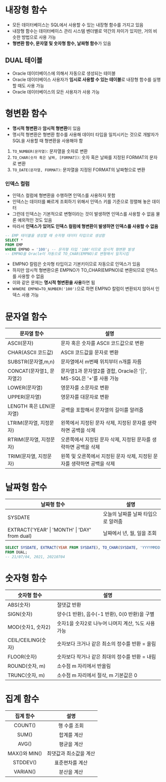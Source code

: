 # 내장형 함수

- 모든 데이터베이스는 SQL에서 사용할 수 있는 내장형 함수를 가지고 있음
- 내장형 함수는 데이터베이스 관리 시스템 벤더별로 약간의 차이가 있지만, 거의 비슷한 방법으로 사용 가능
- **형변환 함수, 문자열 및 숫자형 함수, 날짜형 함수**가 있음

## DUAL 테이블

- Oracle 데이터베이스에 의해서 자동으로 생성되는 테이블
- Oracle 데이터베이스 사용자가 **임시로 사용할 수 있는 테이블**로 내장형 함수를 실행할 때도 사용 가능
- Oracle 데이터베이스의 모든 사용자가 사용 가능

# 형변환 함수

- **명시적 형변환**과 **암시적 형변환**이 있음
- 명시적 형변환은 형변환 함수를 사용해 데이터 타입을 일치시키는 것으로 개발자가 SQL을 사용할 때 형변환을 사용해야 함
1. `TO_NUMBER(문자열)`: 문자열을 숫자로 변환
2. `TO_CHAR(숫자 혹은 날짜, [FORMAT])`: 숫자 혹은 날짜를 지정된 FORMAT의 문자로 변환
3. `TO_DATE(문자열, FORMAT)`: 문자열을 지정된 FORMAT의 날짜형으로 변환

### 인덱스 컬럼

- 인덱스 컬럼에 형변환을 수행하면 인덱스를 사용하지 못함
- 인덱스는 데이터를 빠르게 조회하기 위해서 인덱스 키를 기준으로 정렬해 놓은 데이터
- 그런데 인덱스는 기본적으로 변형이라는 것이 발생하면 인덱스를 사용할 수 없음
물론 예외적인 것도 있음
- 따라서 **인덱스가 있어도 인덱스 컬럼에 형변환이 발생하면 인덱스를 사용할 수 없음**

```sql
-- EMP 테이블을 생성할 때 숫자형 데이터 타입으로 생성함
SELECT * 
FROM EMP
WHERE EMPNO = '100'; -- 문자형 타입 '100'이므로 암시적 형변환 발생
-- EMPNO을 Oracle이 자동으로 TO_CHAR(EMPNO)로 변형해서 일치시킴
```

- EMPNO 칼럼은 숫자형 타입이고 기본키이므로 자동으로 인덱스가 있음
- 하지만 암시적 형변환으론 EMPNO가 TO_CHAR(EMPNO)로 변환되므로 인덱스를 사용할 수 없음
- 이와 같은 문제는 **명시적 형변환을 사용**하면 됨
- `WHWERE EMPNO=TO_NUMBER('100')`으로 하면 EMPNO 칼럼이 변환되지 않아서 인덱스 사용 가능

# 문자열 함수

|문자열 함수|설명|
|-|-|
|ASCII(문자)|문자 혹은 숫자를 ASCII 코드값으로 변환|
|CHAR(ASCII 코드값)|ASCII 코드값을 문자로 변환|
|SUBSTR(문자열,m,n)|문자열에서 m번째 위치부터 n개를 자름|
|CONCAT(문자열1, 문자열2)|문자열1과 문자열2를 결합, Oracle은 '\|\|', MS-SQL은 '+'를 사용 가능|
|LOWER(문자열)|영문자를 소문자로 변환|
|UPPER(문자열)|영문자를 대문자로 변환|
|LENGTH 혹은 LEN(문자열)|공백을 포함해서 문자열의 길이를 알려줌|
|LTRIM(문자열, 지정문자)|왼쪽에서 지정된 문자 삭제, 지정된 문자를 생략하면 공백을 삭제|
|RTRIM(문자열, 지정문자)|오른쪽에서 지정된 문자 삭제, 지정된 문자를 생략하면 공백을 삭제|
|TRIM(문자열, 지정문자)|왼쪽 및 오른쪽에서 지정된 문자 삭제, 지정된 문자를 생략하면 공백을 삭제|

# 날짜형 함수

|날짜형 함수|설명|
|-|-|
|SYSDATE|오늘의 날짜를 날짜 타입으로 알려줌|
|EXTRACT('YEAR' \| 'MONTH' \| 'DAY' from dual)|날짜에서 년, 월, 일을 조회|

```sql
SELECT SYSDATE, EXTRACT(YEAR FROM SYSDATE), TO_CHAR(SYSDATE, 'YYYYMMDD')
FROM DUAL;
-- 21/07/04, 2021, 20210704
```

# 숫자형 함수

|숫자형 함수|설명|
|-|-|
|ABS(숫자)|절댓값 반환|
|SIGN(숫자)|양수(1 반환), 음수(-1 반환), 0(0 반환)을 구별|
|MOD(숫자1, 숫자2)|숫자1을 숫자2로 나누어 나머지 계산, %도 사용 가능|
|CEIL/CEILING(숫자)|숫자보다 크거나 같은 최소의 정수를 반환 = 올림|
|FLOOR(숫자)|숫자보다 작거나 같은 최대의 정수를 반환 = 내림|
|ROUND(숫자, m)|소수점 m 자리에서 반올림|
|TRUNC(숫자, m)|소수점 m 자리에서 절삭, m 기본값은 0|

# 집계 함수

|집계 함수|설명|
|:-:|:-:|
|COUNT()|행 수를 조회|
|SUM()|합계를 계산|
|AVG()|평균을 계산|
|MAX()와 MIN()|최댓값과 최소값을 계산|
|STDDEV()|표준편차를 계산|
|VARIAN()|분산을 계산|
